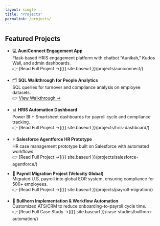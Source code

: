 ```yaml
---
layout: single
title: "Projects"
permalink: /projects/
---
```


## Featured Projects

- 💻 **AuniConnect Engagement App**  
  Flask-based HRIS engagement platform with chatbot “Aunikah,” Kudos Wall, and admin dashboards.  
  👉 [Read Full Project →]({{ site.baseurl }}/projects/auniconnect/)

- 🗂️ **SQL Walkthrough for People Analytics**  
  SQL queries for turnover and compliance analysis on employee datasets.  
  👉 [View Walkthrough →](https://amybray0315.myportfolio.com/sql-walkthrough-for-people-analytics)

- 📊 **HRIS Automation Dashboard**  
  Power BI + Smartsheet dashboards for payroll cycle and compliance tracking.  
  👉 [Read Full Project →]({{ site.baseurl }}/projects/hris-dashboard/)

- ⚡ **Salesforce Agentforce HR Prototype**  
  HR case management prototype built on Salesforce with automated workflows.  
  👉 [Read Full Project →]({{ site.baseurl }}/projects/salesforce-agentforce/)

- 🧾 **Payroll Migration Project (Velocity Global)**  
  Migrated U.S. payroll into global EOR system, ensuring compliance for 500+ employees.  
  👉 [Read Full Project →]({{ site.baseurl }}/projects/payroll-migration/)

- 🔧 **Bullhorn Implementation & Workflow Automation**  
  Customized ATS/CRM to reduce onboarding-to-payroll cycle time.  
  👉 [Read Full Case Study →]({{ site.baseurl }}/case-studies/bullhorn-automation/)


